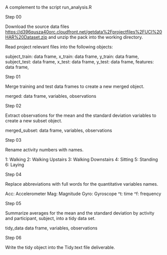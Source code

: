 A complement to the script run_analysis.R

Step 00

Download the source data files https://d396qusza40orc.cloudfront.net/getdata%2Fprojectfiles%2FUCI%20HAR%20Dataset.zip and unzip the pack into the working directory.

Read project relevant files into the following objects:

subject_train: data frame, 
x_train: data frame, 
y_train: data frame, 
subject_test: data frame, 
x_test: data frame, 
y_test: data frame, 
features: data frame, 

Step 01

Merge training and test data frames to create a new merged object.

merged: data frame, variables, observations

Step 02

Extract observations for the mean and the standard deviation variables to create a new subset object. 

merged_subset: data frame, variables, observations

Step 03

Rename activity numbers with names.

1: Walking
2:  Walking Upstairs
3: Walking Downstairs
4: Sitting
5: Standing
6: Laying

Step 04

Replace abbreviations with full words for the quantitative variables names.

Acc: Accelerometer
Mag: Magnitude
Gyro: Gyroscope
^t: time
^f: frequency

Step 05

Summarize averages for the mean and the standard deviation by activity and participant, subject, into a tidy data set.

tidy_data
data frame, variables, observations

Step 06

Write the tidy object into the Tidy.text file deliverable.
